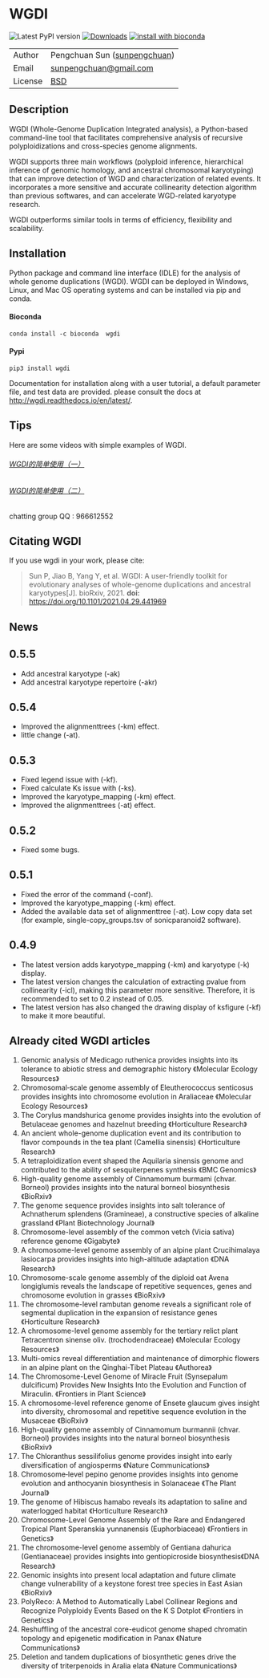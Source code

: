 # WGDI

![Latest PyPI version](https://img.shields.io/pypi/v/wgdi.svg) [![Downloads](https://pepy.tech/badge/wgdi/month)](https://pepy.tech/project/wgdi) [![install with bioconda](https://img.shields.io/badge/install%20with-bioconda-brightgreen.svg?style=flat)](http://bioconda.github.io/recipes/wgdi/README.html)

| | |
| --- | --- |
| Author  | Pengchuan Sun ([sunpengchuan](https//github.com/sunpengchuan)) |
| Email   | <sunpengchuan@gmail.com> |
| License | [BSD](http://creativecommons.org/licenses/BSD/) |

## Description

WGDI (Whole-Genome Duplication Integrated analysis), a Python-based command-line tool that facilitates comprehensive analysis of recursive polyploidizations and cross-species genome alignments.

WGDI supports three main workflows (polyploid inference, hierarchical inference of genomic homology, and ancestral chromosomal karyotyping) that can improve detection of WGD and characterization of related events. It incorporates a more sensitive and accurate collinearity detection algorithm than previous softwares, and can accelerate WGD-related karyotype research.

WGDI outperforms similar tools in terms of efficiency, flexibility and scalability.

## Installation

Python package and command line interface (IDLE) for the analysis of whole genome duplications (WGDI). WGDI can be deployed in Windows, Linux, and Mac OS operating systems and can be installed via pip and conda.

#### Bioconda

```
conda install -c bioconda  wgdi
```

#### Pypi

```
pip3 install wgdi
```

Documentation for installation along with a user tutorial, a default parameter file, and test data are provided. please consult the docs at <http://wgdi.readthedocs.io/en/latest/>.

## Tips

Here are some videos with simple examples of WGDI.

###### [WGDI的简单使用（一）](https://www.bilibili.com/video/BV1qK4y1U7eK)

###### [WGDI的简单使用（二）](https://www.bilibili.com/video/BV195411P7L1)

chatting group QQ : 966612552

## Citating WGDI

If you use wgdi in your work, please cite:

> Sun P, Jiao B, Yang Y, et al. WGDI: A user-friendly toolkit for evolutionary analyses of whole-genome duplications and ancestral karyotypes[J]. bioRxiv, 2021. **doi:** https://doi.org/10.1101/2021.04.29.441969

## News
## 0.5.5
* Add ancestral karyotype (-ak)
* Add ancestral karyotype repertoire (-akr)


## 0.5.4
* Improved the alignmenttrees (-km) effect.
* little change (-at).


## 0.5.3
* Fixed legend issue with (-kf).
* Fixed calculate Ks issue with (-ks).
* Improved the karyotype_mapping (-km) effect.
* Improved the alignmenttrees (-at) effect.

## 0.5.2
* Fixed some bugs.

## 0.5.1
* Fixed the error of the command (-conf).
* Improved the karyotype_mapping (-km) effect.
* Added the available data set of alignmenttree (-at). Low copy data set (for example, single-copy_groups.tsv of sonicparanoid2 software).

## 0.4.9
* The latest version adds karyotype_mapping (-km) and karyotype (-k) display.
* The latest version changes the calculation of extracting pvalue from collinearity (-icl), making this parameter more sensitive. Therefore, it is recommended to set to 0.2 instead of 0.05.
* The latest version has also changed the drawing display of ksfigure (-kf) to make it more beautiful.

## Already cited WGDI articles
1. Genomic analysis of Medicago ruthenica provides insights into its tolerance to abiotic stress and demographic history 《Molecular Ecology Resources》
2. Chromosomal‐scale genome assembly of Eleutherococcus senticosus provides insights into chromosome evolution in Araliaceae 《Molecular Ecology Resources》
3. The Corylus mandshurica genome provides insights into the evolution of Betulaceae genomes and hazelnut breeding 《Horticulture Research》
4. An ancient whole-genome duplication event and its contribution to flavor compounds in the tea plant (Camellia sinensis) 《Horticulture Research》
5. A tetraploidization event shaped the Aquilaria sinensis genome and contributed to the ability of sesquiterpenes synthesis 《BMC Genomics》
6. High-quality genome assembly of Cinnamomum burmami (chvar. Borneol) provides insights into the natural borneol biosynthesis 《BioRxiv》
7. The genome sequence provides insights into salt tolerance of Achnatherum splendens (Gramineae), a constructive species of alkaline grassland 《Plant Biotechnology Journal》
8. Chromosome-level assembly of the common vetch (Vicia sativa) reference genome 《Gigabyte》
9. A chromosome-level genome assembly of an alpine plant Crucihimalaya lasiocarpa provides insights into high-altitude adaptation 《DNA Research》
10. Chromosome-scale genome assembly of the diploid oat Avena longiglumis reveals the landscape of repetitive sequences, genes and chromosome evolution in grasses 《BioRxiv》
11. The chromosome-level rambutan genome reveals a significant role of segmental duplication in the expansion of resistance genes 《Horticulture Research》
12. A chromosome-level genome assembly for the tertiary relict plant Tetracentron sinense oliv. (trochodendraceae) 《Molecular Ecology Resources》
13. Multi-omics reveal differentiation and maintenance of dimorphic flowers in an alpine plant on the Qinghai-Tibet Plateau 《Authorea》
14. The Chromosome-Level Genome of Miracle Fruit (Synsepalum dulcificum) Provides New Insights Into the Evolution and Function of Miraculin. 《Frontiers in Plant Science》
15. A chromosome-level reference genome of Ensete glaucum gives insight into diversity, chromosomal and repetitive sequence evolution in the Musaceae 《BioRxiv》
16. High-quality genome assembly of Cinnamomum burmannii (chvar. Borneol) provides insights into the natural borneol biosynthesis 《BioRxiv》
17. The Chloranthus sessilifolius genome provides insight into early diversification of angiosperms 《Nature Communications》
18. Chromosome‐level pepino genome provides insights into genome evolution and anthocyanin biosynthesis in Solanaceae 《The Plant Journal》
19. The genome of Hibiscus hamabo reveals its adaptation to saline and waterlogged habitat 《Horticulture Research》
20. Chromosome-Level Genome Assembly of the Rare and Endangered Tropical Plant Speranskia yunnanensis (Euphorbiaceae) 《Frontiers in Genetics》
21. The chromosome-level genome assembly of Gentiana dahurica (Gentianaceae) provides insights into gentiopicroside biosynthesis《DNA Research》
22. Genomic insights into present local adaptation and future climate change vulnerability of a keystone forest tree species in East Asian 《BioRxiv》
23. PolyReco: A Method to Automatically Label Collinear Regions and Recognize Polyploidy Events Based on the K S Dotplot 《Frontiers in Genetics》
24. Reshuffling of the ancestral core-eudicot genome shaped chromatin topology and epigenetic modification in Panax 《Nature Communications》
25. Deletion and tandem duplications of biosynthetic genes drive the diversity of triterpenoids in Aralia elata 《Nature Communications》